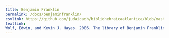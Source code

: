 ```yaml
---
title: Benjamin Franklin
permalink: /docs/benjaminfranklin/
csvlink: https://github.com/judaicadh/bibliohebraicaatlantica/blob/master/Benjamin%20Franklin/WorldCat_3743313.csv
textlink: 
Wolf, Edwin, and Kevin J. Hayes. 2006. The library of Benjamin Franklin. Philadelphia: American Philosophical Society/Library Co. of Philadelphia.
---
```


